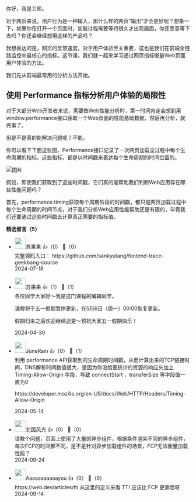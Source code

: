 你好，我是三桥。

对于网页来说，用户行为是一种输入，那什么样的网页“输出”才会更好呢？想象一下，如果你在打开一个页面时，加载过程需要等待很久才出现画面，你还愿意等下去吗？你还会继续想用这样的产品吗？

我想表达的是，网页的反馈速度，对于用户体验至关重要，这也是我们在前端全链路监控中最核心的指标。这节课，我们就一起来学习通过网页指标衡量Web页面用户体验的方法。

我们先从前端最常用的分析方法开始。

## 使用 Performance 指标分析用户体验的局限性

对于大部分Web开发者来说，需要做Web性能分析时，第一时间肯定会想到用window.performance接口获取一个Web页面的性能基础数据，然后再分析，就完事了。

但是不是真的能解决问题呢？不能。

你可以看下下面这张图，Performance接口记录了一次网页加载全过程中每个生命周期的指标。这些指标，都是以时间戳来表达每个生命周期的时间位置的。

![图片](https://static001.geekbang.org/resource/image/5b/f7/5bb743e499e273e3183d786a0c8341f7.png?wh=1152x420 "图来源自W3C：https://www.w3.org/TR/navigation-timing-2/")

假设，即使我们获取到了这些时间戳，它们真的能帮助我们判断Web应用存在哪些性能问题吗？

首先，performance.timing获取每个周期阶段的时间戳，都只是网页加载过程中每个生命周期的时间节点，对于我们分析Web应用性能帮助还是有限的，毕竟我们还要通过这些时间戳去计算真正需要的指标值。
<div><strong>精选留言（5）</strong></div><ul>
<li><img src="https://static001.geekbang.org/account/avatar/00/2b/86/73/5190bbde.jpg" width="30px"><span>苏果果</span> 👍（0） 💬（0）<div>完整源码入口：
https:&#47;&#47;github.com&#47;sankyutang&#47;fontend-trace-geekbang-course</div>2024-07-18</li><br/><li><img src="https://static001.geekbang.org/account/avatar/00/2b/86/73/5190bbde.jpg" width="30px"><span>苏果果</span> 👍（1） 💬（1）<div>各位同学大家好～我是这门课程的编辑同学。

课程将于五一假期暂停更新，在5月6日（周一）00:00恢复更新。

假期归来之后欢迎继续追更～预祝大家五一假期快乐！</div>2024-04-30</li><br/><li><img src="https://static001.geekbang.org/account/avatar/00/38/49/2f/590142fb.jpg" width="30px"><span>JuneRain</span> 👍（0） 💬（1）<div>利用 performance API获取到的生命周期时间戳，从而计算出来的TCP链接时间，DNS解析时间数值很大，是因为你没给要统计的资源的响应头加上 Timing-Allow-Origin 字段，导致 connectStart ，transferSize 等字段值一直为0

https:&#47;&#47;developer.mozilla.org&#47;en-US&#47;docs&#47;Web&#47;HTTP&#47;Headers&#47;Timing-Allow-Origin</div>2024-05-14</li><br/><li><img src="https://static001.geekbang.org/account/avatar/00/16/44/5e/a882dc64.jpg" width="30px"><span>北国风光</span> 👍（0） 💬（0）<div>请教个问题，页面上使用了大量的异步组件，根据条件渲染不同的异步组件，每次FCP的时间都不同，是不是针对异步加载组件的场景，FCP无法衡量加载性能？</div>2024-09-24</li><br/><li><img src="https://static001.geekbang.org/account/avatar/00/10/61/c1/93031a2a.jpg" width="30px"><span>Aaaaaaaaaaayou</span> 👍（0） 💬（0）<div>https:&#47;&#47;web.dev&#47;articles&#47;tti 从这里的定义来看 TTI 应该比 FCP 更靠后呀</div>2024-09-14</li><br/>
</ul>